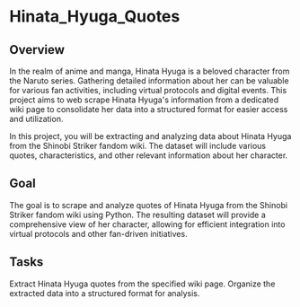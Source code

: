 ﻿# Hinata_Hyuga_Quotes
## Overview
In the realm of anime and manga, Hinata Hyuga is a beloved character from the Naruto series. Gathering detailed information about her can be valuable for various fan activities, including virtual protocols and digital events. This project aims to web scrape Hinata Hyuga's information from a dedicated wiki page to consolidate her data into a structured format for easier access and utilization.

In this project, you will be extracting and analyzing data about Hinata Hyuga from the Shinobi Striker fandom wiki. The dataset will include various quotes, characteristics, and other relevant information about her character.

## Goal
The goal is to scrape and analyze quotes of Hinata Hyuga from the Shinobi Striker fandom wiki using Python. The resulting dataset will provide a comprehensive view of her character, allowing for efficient integration into virtual protocols and other fan-driven initiatives.

## Tasks
Extract Hinata Hyuga quotes from the specified wiki page.
Organize the extracted data into a structured format for analysis.
